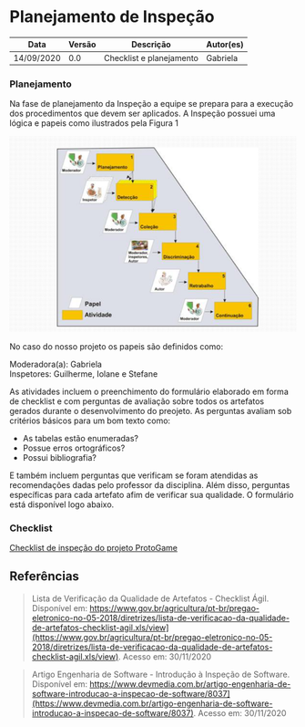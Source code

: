 # Planejamento de Inspeção

Data | Versão | Descrição | Autor(es)
----- | ------ | -------- | --------
14/09/2020 | 0.0 | Checklist e planejamento  | Gabriela

### Planejamento

Na fase de planejamento da Inspeção a equipe se prepara para a execução dos procedimentos que devem ser aplicados. A Inspeção possuei uma lógica e papeis como ilustrados pela Figura 1

![Figura 1: Processo de Inspeção Fonte: Dev Media](./img/inspecao.png)

No caso do nosso projeto os papeis são definidos como:

Moderadora(a): Gabriela  
Inspetores: Guilherme, Iolane e Stefane

As atividades incluem o preenchimento do formulário elaborado em forma de checklist e com perguntas de avaliação sobre todos os artefatos gerados durante o desenvolvimento do preojeto.
As perguntas avaliam sob critérios básicos para um bom texto como:

* As tabelas estão enumeradas?  
* Possue erros ortográficos?  
* Possui bibliografia?  

E também incluem perguntas que verificam se foram atendidas as recomendações dadas pelo professor da disciplina. Além disso, perguntas específicas para cada artefato afim de verificar sua qualidade. O formulário está disponível logo abaixo.

### Checklist

[Checklist de inspeção do projeto ProtoGame](https://docs.google.com/forms/d/e/1FAIpQLSeYJQ9n3wla_-lL0tBXR0LTkZCaO5Qc6UeN7cjsJjvkvIcU2Q/viewform?usp=sf_link)

## Referências

>Lista de Verificação da Qualidade de Artefatos - Checklist Ágil. Disponível em: https://www.gov.br/agricultura/pt-br/pregao-eletronico-no-05-2018/diretrizes/lista-de-verificacao-da-qualidade-de-artefatos-checklist-agil.xls/view](https://www.gov.br/agricultura/pt-br/pregao-eletronico-no-05-2018/diretrizes/lista-de-verificacao-da-qualidade-de-artefatos-checklist-agil.xls/view). Acesso em: 30/11/2020

>Artigo Engenharia de Software - Introdução à Inspeção de Software. Disponível em: https://www.devmedia.com.br/artigo-engenharia-de-software-introducao-a-inspecao-de-software/8037](https://www.devmedia.com.br/artigo-engenharia-de-software-introducao-a-inspecao-de-software/8037). Acesso em: 30/11/2020

